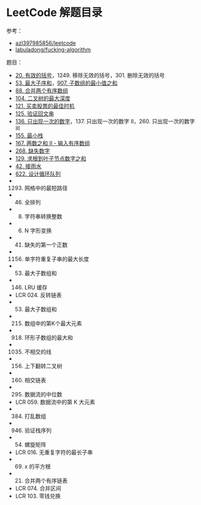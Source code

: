 # LeetCode 解题目录  

参考：
- [azl397985856/leetcode](https://github.com/azl397985856/leetcode)  
- [labuladong/fucking-algorithm](https://github.com/labuladong/fucking-algorithm)  

题目：  
- [20. 有效的括号](./020.md)，1249. 移除无效的括号，301. 删除无效的括号
- [53. 最大子序和](./053.md)，[907. 子数组的最小值之和](./907.md)
- [88. 合并两个有序数组](./088.md)
- [104. 二叉树的最大深度](./104.md)
- [121. 买卖股票的最佳时机](./121.md)
- [125. 验证回文串](./125.md)
- [136. 只出现一次的数字](./136.md)，137. 只出现一次的数字 II，260. 只出现一次的数字 III
- [155. 最小栈](./155.md)
- [167. 两数之和 II - 输入有序数组](./167.md)
- [268. 缺失数字](./268.md)
- [129. 求根到叶子节点数字之和](./129.md)
- [42. 接雨水](./42.md)
- [622. 设计循环队列](../algorithm/002_queue.md#循环队列)
- 1293. 网格中的最短路径
- 46. 全排列  
- 8. 字符串转换整数
- 6. N 字形变换
- 41. 缺失的第一个正数
- 1156. 单字符重复子串的最大长度
- 53. 最大子数组和
- 146. LRU 缓存
- LCR 024. 反转链表
- 53. 最大子数组和
- 215. 数组中的第K个最大元素
- 918. 环形子数组的最大和
- 1035. 不相交的线
- 156. 上下翻转二叉树
- 160. 相交链表
- 295. 数据流的中位数
- LCR 059. 数据流中的第 K 大元素
- 384. 打乱数组
- 946. 验证栈序列
- 54. 螺旋矩阵
- LCR 016. 无重复字符的最长子串
- 69. x 的平方根 
- 21. 合并两个有序链表
- LCR 074. 合并区间
- LCR 103. 零钱兑换